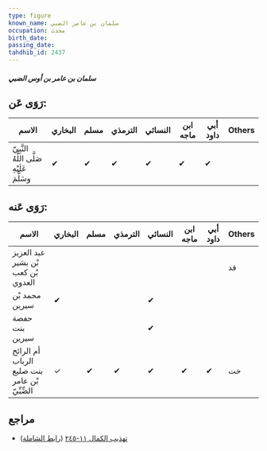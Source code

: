 ```yaml
---
type: figure
known_name: سلمان بن عامر الضبي
occupation: محدث
birth_date:
passing_date:
tahdhib_id: 2437
---
```

##### سلمان بن عامر بن أوس الضبي

## رَوَى عَن:
| الاسم                                      | البخاري | مسلم | الترمذي | النسائي | ابن ماجه | أبي داود | Others |
| ------------------------------------------ | ------- | ---- | ------- | ------- | -------- | -------- | ------ |
| النَّبِيّ صَلَّى اللَّهُ عَلَيْهِ وسَلَّمَ | ✔       | ✔    | ✔       | ✔       | ✔        | ✔        |        |
## رَوَى عَنه:
| الاسم                                         | البخاري | مسلم | الترمذي | النسائي | ابن ماجه | أبي داود | Others |
| --------------------------------------------- | ------- | ---- | ------- | ------- | -------- | -------- | ------ |
| عبد العزيز بْن بشير بْن كعب العدوي            |         |      |         |         |          |          | قد     |
| محمد بْن سيرين                                | ✔       |      |         | ✔       |          |          |        |
| حفصة بنت سيرين                                |         |      |         | ✔       |          |          |        |
| أم الرائح الرباب بنت صليع بْن عامر الضِّبِّيّ | ✓       | ✔    | ✔       | ✔       | ✔        | ✔        | خت     |
## مراجع
- [تهذيب الكمال ١١-٢٤٥](obsidian://open?vault=Tahdhib-al-Kamal&file=Figures/٢٤٣٧-سلمان%20بن%20عامر%20بن%20أوس%20الضبي) ([رابط الشاملة](https://shamela.ws/book/3722/5565))